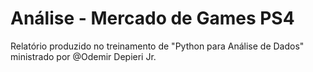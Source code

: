 # Análise - Mercado de Games PS4

Relatório produzido no treinamento de "Python para Análise de Dados" ministrado por @Odemir Depieri Jr.
